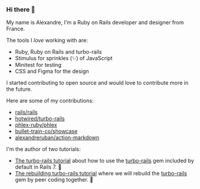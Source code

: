 ### Hi there 👋

My name is Alexandre, I'm a Ruby on Rails developer and designer from France.

The tools I *love* working with are:
- Ruby, Ruby on Rails and turbo-rails
- Stimulus for sprinkles (✨) of JavaScript 
- Minitest for testing
- CSS and Figma for the design

I started contributing to open source and would love to contribute more in the future.

Here are some of my contributions:
- [rails/rails](https://github.com/rails/rails/commits?author=alexandreruban)
- [hotwired/turbo-rails](https://github.com/hotwired/turbo-rails/commits?author=alexandreruban)
- [phlex-ruby/phlex](https://github.com/phlex-ruby/phlex/commits?author=alexandreruban)
- [bullet-train-co/showcase](https://github.com/bullet-train-co/showcase/commits/main?author=alexandreruban)
- [alexandreruban/action-markdown](https://github.com/alexandreruban/action-markdown/commits?author=alexandreruban)

I'm the author of two tutorials:
- [The turbo-rails tutorial](https://www.hotrails.dev/turbo-rails) about how to use the [turbo-rails](https://github.com/hotwired/turbo-rails) gem included by default in Rails 7. 📘
- [The rebuilding turbo-rails tutorial](https://www.hotrails.dev/rebuilding-turbo-rails) where we will rebuild the [turbo-rails](https://github.com/hotwired/turbo-rails) gem by peer coding together. 📕
